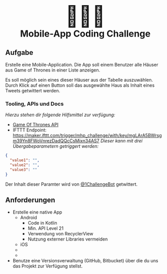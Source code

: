 <center>
  <h1>
    <span style="font-size: 4rem;">👨🏼‍💻</span>
    <br/>
    <span>Mobile-App Coding Challenge</span>
  </h1>
</center>

## Aufgabe

Erstelle eine Mobile-Application. Die App soll einem Benutzer alle Häuser aus Game of Thrones in einer Liste anzeigen.

Es soll möglich sein eines dieser Häuser aus der Tabelle auszuwählen. Durch Klick auf einen Button soll das ausgewählte Haus als Inhalt eines Tweets getwittert werden.

### Tooling, APIs und Docs
*Hierzu stehen dir folgende Hilfsmittel zur verfügung:*
* [Game Of Thrones API](https://anapioficeandfire.com)
* IFTTT Endpoint: https://maker.ifttt.com/trigger/mhp_challenge/with/key/mgLArA5BWrsgm39Yn8FWoVnrezDadQQcCsMixn34AS7
*Dieser kann mit drei Übergabeparametern getriggert werden:*
```json
{
  "value1": "",
  "value2": "",
  "value3": ""
}
```

Der Inhalt dieser Paramter wird von [@1ChallengeBot](https://twitter.com/1ChallengeBot) getwittert.


## Anforderungen

- Erstelle eine native App
  - Android
    - Code in Kotlin
    - Min. API Level 21
    - Verwendung von RecyclerView
    - Nutzung externer Libraries vermeiden
  - iOS
   -
   - 
- Benutze eine Versionsverwaltung (GitHub, Bitbucket) über die du uns das Projekt zur Verfügung stellst.
